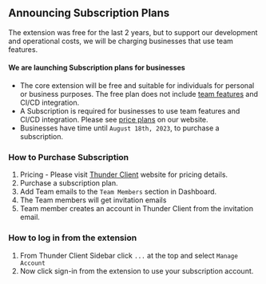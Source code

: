 ## Announcing Subscription Plans
The extension was free for the last 2 years, but to support our development and operational costs, we will be charging businesses that use team features.

#### We are launching Subscription plans for businesses

- The core extension will be free and suitable for individuals for personal or business purposes. The free plan does not include [team features](https://github.com/rangav/thunder-client-support#git-sync) and CI/CD integration.
- A Subscription is required for businesses to use team features and CI/CD integration. Please see [price plans](https://www.thunderclient.com/pricing) on our website. 
- Businesses have time until `August 18th, 2023`, to purchase a subscription.


### How to Purchase Subscription
1. Pricing - Please visit [Thunder Client](https://www.thunderclient.com/pricing) website for pricing details.
2. Purchase a subscription plan.
3. Add Team emails to the `Team Members` section in Dashboard.
4. The Team members will get invitation emails
5. Team member creates an account in Thunder Client from the invitation email.

### How to log in from the extension
1. From Thunder Client Sidebar click `...` at the top and select `Manage Account`
7. Now click sign-in from the extension to use your subscription account.

